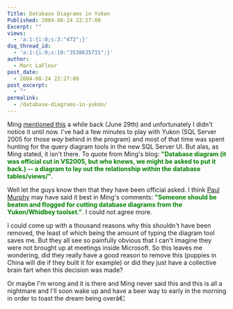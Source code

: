 ```yaml
---
Title: Database Diagrams in Yukon
Published: 2004-08-24 22:27:00
Excerpt: ""
views:
  - 'a:1:{i:0;s:3:"472";}'
dsq_thread_id:
  - 'a:1:{i:0;s:10:"3538635731";}'
author:
  - Marc LaFleur
post_date:
  - 2004-08-24 22:27:00
post_excerpt:
  - ""
permalink:
  - /database-diagrams-in-yukon/
---
```

<div class="Section1"> <p class="MsoNormal"><span>Ming</span> <a href="http://weblogs.asp.net/vsdata/archive/2004/06/29/169133.aspx" target="_blank">mentioned this</a> a while back (June 29th) and unfortunately I didn't notice it until now. I've had a few minutes to play with Yukon (SQL Server 2005 for those <i><span style="FONT-STYLE: italic">way</span></i> behind in the program) and most of that time was spent hunting for the query diagram tools in the new SQL Server UI. But alas, as Ming stated, it isn't there. To quote from Ming's blog: <b><font color="green"><span style="FONT-WEIGHT: bold; COLOR: green">"Database diagram (it was official cut in VS2005, but who knows, we might be asked to put it back.) -- a diagram to lay out the relationship within the database tables/views/"</span></font></b>.</p> <p class="MsoNormal">Well let the guys know then that they have been official asked. I think <a href="http://blogs.aspadvice.com/pmurphy" target="_blank">Paul Murphy</a>&nbsp;may have said it best in Ming's comments: <b><font color="green"><span style="FONT-WEIGHT: bold; COLOR: green">"Someone should be beaten and flogged for cutting database diagrams from the Yukon/Whidbey toolset."</span></font></b>. I could not agree more.</p> <p class="MsoNormal">I could come up with a thousand reasons why this shouldn't have been removed, the least of which being the amount of typing the diagram tool saves me. But they all see so painfully obvious that I can't imagine they were not brought up at meetings inside Microsoft. So this leaves me wondering, did they really have a good reason to remove this (puppies in China will die if they built it for example) or did they just have a collective brain fart when this decision was made?</p> <p class="MsoNormal">Or maybe I'm wrong and it is there and Ming&nbsp;never said this&nbsp;and this is all a nightmare and I'll soon wake up and have a beer way to early in the morning in order to toast the dream being overâ€¦</p></div>